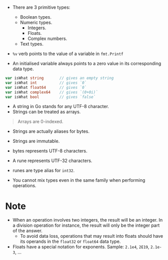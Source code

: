 - There are 3 primitive types:
    - Boolean types.
    - Numeric types.
        - Integers.
        - Floats.
        - Complex numbers.
    - Text types.

- `%v` verb points to the value of a variable in `fmt.Printf`
- An initialised variable always points to a zero value in its corresponding data type.

```go
var isWhat string       // gives an empty string
var isWhat int          // gives `0`
var isWhat float64      // gives `0`
var isWhat complex64    // gives `(0+0i)`
var isWhat bool         // gives `false`
```
- A string in Go stands for any UTF-8 character.
- Strings can be treated as arrays.

> Arrays are 0-indexed.

- Strings are actually aliases for bytes.
- Strings are immutable.

- bytes represents UTF-8 characters.
- A rune represents UTF-32 characters.
- runes are type alias for `int32`.

- You cannot mix types even in the same family when performing operations.


# Note

- When an operation involves two integers, the result will be an integer. In a division operation for instance, the result will only be the integer part of the answer.
    - To avoid data loss, operations that may result into floats should have its operands in the `float32` or `float64` data type.
- Floats have a special notation for exponents. Sample: `2.1e4`, `2E19`, `2.1e-3`, ...
